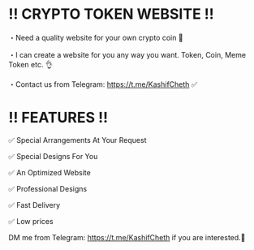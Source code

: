# !! CRYPTO TOKEN WEBSITE !!
・Need a quality website for your own crypto coin 🤨

・I can create a website for you any way you want. Token, Coin, Meme Token etc. 👌

・Contact us from Telegram: https://t.me/KashifCheth ✅

# !! FEATURES !!
✅ Special Arrangements At Your Request

✅ Special Designs For You

✅ An Optimized Website

✅ Professional Designs

✅ Fast Delivery

✅ Low prices

DM me from Telegram: https://t.me/KashifCheth if you are interested.🤝
